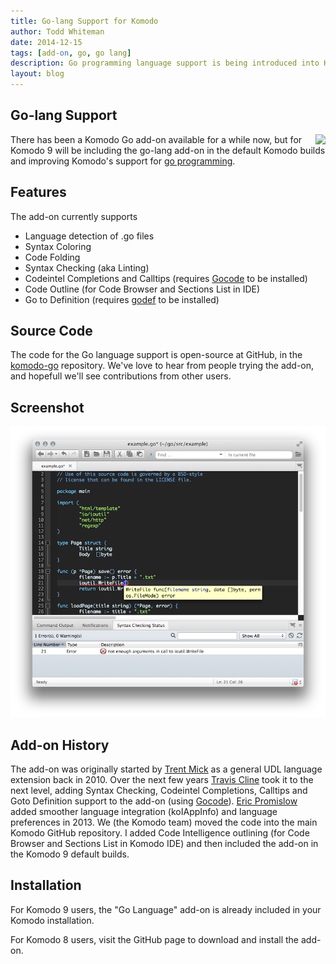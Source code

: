 ```yaml
---
title: Go-lang Support for Komodo
author: Todd Whiteman
date: 2014-12-15
tags: [add-on, go, go lang]
description: Go programming language support is being introduced into Komodo!
layout: blog
---
```


## Go-lang Support

<img src="/images/blog/2014-10/golang-logo.png" align="right"/>

There has been a Komodo Go add-on available for a while now, but for Komodo 9
will be including the go-lang add-on in the default Komodo builds and improving
Komodo's support for [go programming].

## Features

The add-on currently supports 

* Language detection of .go files
* Syntax Coloring
* Code Folding
* Syntax Checking (aka Linting)
* Codeintel Completions and Calltips (requires [Gocode][] to be installed)
* Code Outline (for Code Browser and Sections List in IDE)
* Go to Definition (requires [godef][] to be installed)

## Source Code

The code for the Go language support is open-source at GitHub, in the
[komodo-go] repository. We've love to hear from people trying the add-on, and
hopefull we'll see contributions from other users.

## Screenshot

<img src="https://github.com/Komodo/komodo-go/raw/master/example.png"/>

## Add-on History

The add-on was originally started by [Trent Mick][] as a general UDL language
extension back in 2010. Over the next few years [Travis Cline][] took it to the
next level, adding Syntax Checking, Codeintel Completions, Calltips and Goto
Definition support to the add-on (using [Gocode][]).
[Eric Promislow][] added smoother language integration (koIAppInfo) and language
preferences in 2013. We (the Komodo team) moved the code into the main Komodo
GitHub repository. I added Code Intelligence outlining (for Code Browser and
Sections List in Komodo IDE) and then included the add-on in the Komodo 9
default builds.

## Installation

For Komodo 9 users, the "Go Language" add-on is already included in your Komodo
installation.

For Komodo 8 users, visit the GitHub page to download and install the add-on.



[go programming]: https://golang.org/
[Gocode]: https://github.com/nsf/gocode
[godef]: http://godoc.org/code.google.com/p/rog-go/exp/cmd/godef
[komodo-go]: https://github.com/Komodo/komodo-go
[Trent Mick]: http://trentm.com/
[Travis Cline]: https://github.com/tmc
[Eric Promislow]: http://www.activestate.com/blog/authors/ericp
